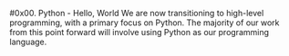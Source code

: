 #0x00. Python - Hello, World
We are now transitioning to high-level programming, with a primary focus on Python. The majority of our work from this point forward will involve using Python as our programming language.
